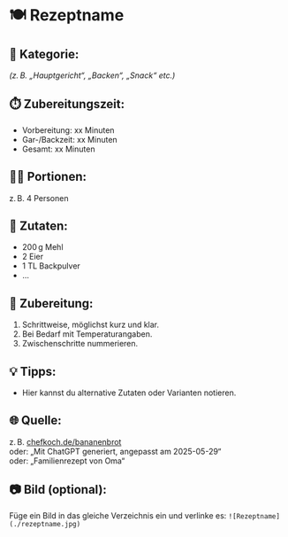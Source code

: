 # 🍽️ Rezeptname

## 🧾 Kategorie:
_(z. B. „Hauptgericht“, „Backen“, „Snack“ etc.)_

## ⏱️ Zubereitungszeit:
- Vorbereitung: xx Minuten
- Gar-/Backzeit: xx Minuten
- Gesamt: xx Minuten

## 👩‍🍳 Portionen:
z. B. 4 Personen

## 🧂 Zutaten:
- 200 g Mehl
- 2 Eier
- 1 TL Backpulver
- ...

## 🔪 Zubereitung:
1. Schrittweise, möglichst kurz und klar.
2. Bei Bedarf mit Temperaturangaben.
3. Zwischenschritte nummerieren.

## 💡 Tipps:
- Hier kannst du alternative Zutaten oder Varianten notieren.

## 🌐 Quelle:
z. B. [chefkoch.de/bananenbrot](https://www.chefkoch.de/bananenbrot)  
oder: „Mit ChatGPT generiert, angepasst am 2025-05-29“  
oder: „Familienrezept von Oma“

## 📷 Bild (optional):
Füge ein Bild in das gleiche Verzeichnis ein und verlinke es:
`![Rezeptname](./rezeptname.jpg)`
